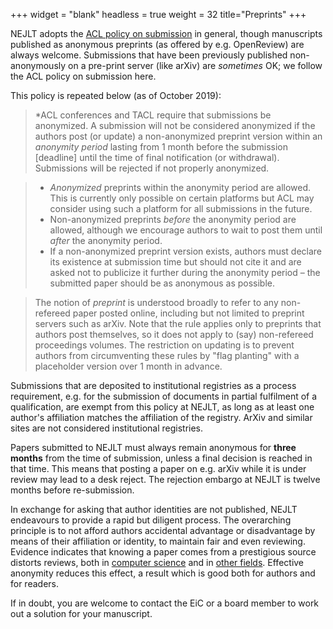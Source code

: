 +++
widget = "blank"
headless = true
weight = 32
title="Preprints"
+++


NEJLT adopts the [ACL policy on submission](https://www.aclweb.org/adminwiki/index.php?title=ACL_Policies_for_Submission,_Review_and_Citation) in general, though manuscripts published as anonymous preprints (as offered by e.g. OpenReview) are always welcome.
Submissions that have been previously published non-anonymously on a pre-print server (like arXiv) are *sometimes* OK; we follow the ACL policy on submission here.

This policy is repeated below (as of October 2019):

> \*ACL conferences and TACL require that submissions be anonymized. A submission will not be considered anonymized if the authors post (or update) a non-anonymized preprint version within an *anonymity period* lasting from 1 month before the submission [deadline] until the time of final notification (or withdrawal). Submissions will be rejected if not properly anonymized.

> * *Anonymized* preprints within the anonymity period are allowed. This is currently only possible on certain platforms but ACL may consider using such a platform for all submissions in the future.
> * Non-anonymized preprints *before* the anonymity period are allowed, although we encourage authors to wait to post them until *after* the anonymity period.
> * If a non-anonymized preprint version exists, authors must declare its existence at submission time but should not cite it and are asked not to publicize it further during the anonymity period – the submitted paper should be as anonymous as possible.

> The notion of *preprint* is understood broadly to refer to any non-refereed paper posted online, including but not limited to preprint servers such as arXiv. Note that the rule applies only to preprints that authors post themselves, so it does not apply to (say) non-refereed proceedings volumes. The restriction on updating is to prevent authors from circumventing these rules by "flag planting" with a placeholder version over 1 month in advance.

Submissions that are deposited to institutional registries as a process requirement, e.g. for the submission of documents in partial fulfilment of a qualification, are exempt from this policy at NEJLT, as long as at least one author's affiliation matches the affiliation of the registry. ArXiv and similar sites are not considered institutional registries.

Papers submitted to NEJLT must always remain anonymous for **three months** from the time of submission, unless a final decision is reached in that time. This means that posting a paper on e.g. arXiv while it is under review may lead to a desk reject. The rejection embargo at NEJLT is twelve months before re-submission.

In exchange for asking that author identities are not published, NEJLT endeavours to provide a rapid but diligent process. The overarching principle is to not afford authors accidental advantage or disadvantage by means of their affiliation or identity, to maintain fair and even reviewing. Evidence indicates that knowing a paper comes from a prestigious source distorts reviews, both in [computer science](https://www.pnas.org/content/114/48/12708?collection=) and in [other fields](https://jamanetwork.com/journals/jama/article-abstract/2556112). Effective anonymity reduces this effect, a result which is good both for authors and for readers.

If in doubt, you are welcome to contact the EiC or a board member to work out a solution for your manuscript.